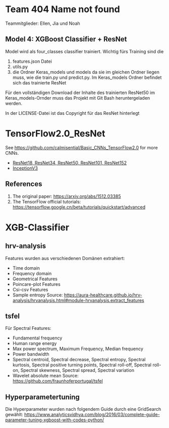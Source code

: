 # Team 404 Name not found
Teammitglieder: Ellen, Jia und Noah

## Model 4: XGBoost Classifier + ResNet 
Model wird als four_classes classifier trainiert. Wichtig fürs Training sind die 
1. features.json Datei
2. utils.py  
3. die Ordner Keras_models und models
da sie im gleichen Ordner liegen muss, wie die train.py und predict.py. 
Im Keras_models Ordner befindet sich das trainierte ResNet

Für den vollständigen Download der Inhalte des trainierten ResNet50 im Keras_models-Ornder muss das Projekt mit Git Bash
heruntergeladen werden. 

In der LICENSE-Datei ist das Copyright für das ResNet hinterlegt

# TensorFlow2.0_ResNet

See https://github.com/calmisential/Basic_CNNs_TensorFlow2.0 for more CNNs.
+ [ResNet18, ResNet34, ResNet50, ResNet101, ResNet152](https://github.com/calmisential/TensorFlow2.0_ResNet)
+ [InceptionV3](https://github.com/calmisential/TensorFlow2.0_InceptionV3)


## References
1. The original paper: https://arxiv.org/abs/1512.03385
2. The TensorFlow official tutorials: https://tensorflow.google.cn/beta/tutorials/quickstart/advanced

# XGB-Classifier
## hrv-analysis
Features wurden aus verschiedenen Domänen extrahiert:
- Time domain
- Frequency domain
- Geometrical Features
- Poincare-plot Features
- Csi-csv Features
- Sample entropy
Source: https://aura-healthcare.github.io/hrv-analysis/hrvanalysis.html#module-hrvanalysis.extract_features
## tsfel
Für Spectral Features:
- Fundamental frequency
- Human range energy
- Max power spectrum, Maximum Frequency, Median frequency
- Power bandwidth
- Spectral centroid, Spectral decrease, Spectral entropy, Spectral kurtosis, Spectral positive turning points, 
Spectral roll-off, Spectral roll-on, Spectral skewness, Spectral spread, Spectral variation
- Wavelet absolute mean
Source: https://github.com/fraunhoferportugal/tsfel
## Hyperparametertuning
Die Hyperparameter wurden nach folgendem Guide durch eine GridSearch gewählt: 
https://www.analyticsvidhya.com/blog/2016/03/complete-guide-parameter-tuning-xgboost-with-codes-python/
